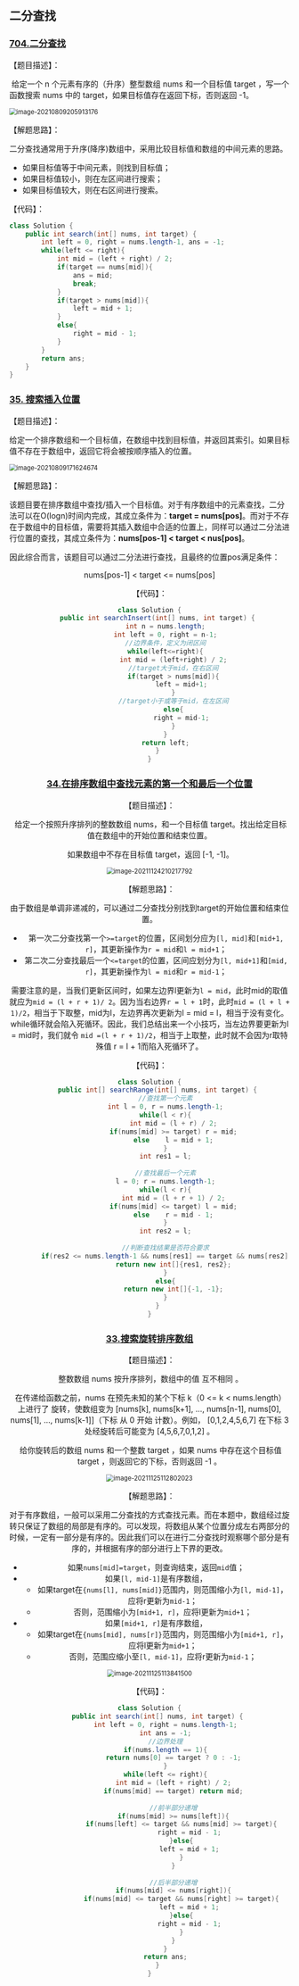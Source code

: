 ## 二分查找

### [704.二分查找](https://leetcode-cn.com/problems/binary-search/)

【题目描述】：

​		给定一个 n 个元素有序的（升序）整型数组 nums 和一个目标值 target  ，写一个函数搜索 nums 中的 target，如果目标值存在返回下标，否则返回 -1。

<img src="查找.assets/image-20210809205913176.png" alt="image-20210809205913176" style="zoom:80%;" />



【解题思路】：

​		二分查找通常用于升序(降序)数组中，采用比较目标值和数组的中间元素的思路。

- 如果目标值等于中间元素，则找到目标值；
- 如果目标值较小，则在左区间进行搜索；
- 如果目标值较大，则在右区间进行搜索。



【代码】：

~~~java
class Solution {
    public int search(int[] nums, int target) {
        int left = 0, right = nums.length-1, ans = -1;
        while(left <= right){
            int mid = (left + right) / 2;
            if(target == nums[mid]){
                ans = mid;
                break;
            }
            if(target > nums[mid]){
                left = mid + 1;
            }
            else{
                right = mid - 1;
            }
        }
        return ans;
    }
}
~~~



### [35. 搜索插入位置](https://leetcode-cn.com/problems/search-insert-position/)

【题目描述】：

​		给定一个排序数组和一个目标值，在数组中找到目标值，并返回其索引。如果目标值不存在于数组中，返回它将会被按顺序插入的位置。

<img src="查找.assets/image-20210809171624674.png" alt="image-20210809171624674" style="zoom:80%;" />



【解题思路】：

​		该题目要在排序数组中查找/插入一个目标值。对于有序数组中的元素查找，二分法可以在O(logn)时间内完成，其成立条件为：**target = nums[pos]**。而对于不存在于数组中的目标值，需要将其插入数组中合适的位置上，同样可以通过二分法进行位置的查找，其成立条件为：**nums[pos-1] < target < nus[pos]**。

​		因此综合而言，该题目可以通过二分法进行查找，且最终的位置pos满足条件：

<center>nums[pos-1] < target <= nums[pos]</cenetr>



【代码】：

~~~java
class Solution {
    public int searchInsert(int[] nums, int target) {
        int n = nums.length;
        int left = 0, right = n-1;
        //边界条件，定义为闭区间
        while(left<=right){
            int mid = (left+right) / 2;
            //target大于mid，在右区间
            if(target > nums[mid]){
                left = mid+1;
            }
            //target小于或等于mid，在左区间
            else{
                right = mid-1;
            }
        }
        return left;
    }
}
~~~



### [34.在排序数组中查找元素的第一个和最后一个位置](https://leetcode-cn.com/problems/find-first-and-last-position-of-element-in-sorted-array/)

【题目描述】：

​		给定一个按照升序排列的整数数组 nums，和一个目标值 target。找出给定目标值在数组中的开始位置和结束位置。

​		如果数组中不存在目标值 target，返回 [-1, -1]。

<img src="二分查找.assets/image-20211124210217792.png" alt="image-20211124210217792" style="zoom:80%;" />



【解题思路】：

​		由于数组是单调非递减的，可以通过二分查找分别找到target的开始位置和结束位置。

- 第一次二分查找第一个`>=target`的位置，区间划分应为`[l, mid]`和`[mid+1, r]`，其更新操作为`r = mid`和`l = mid+1`；
- 第二次二分查找最后一个`<=target`的位置，区间应划分为`[l, mid+1]`和`[mid, r]`，其更新操作为`l = mid`和`r = mid-1`；

​		需要注意的是，当我们更新区间时，如果左边界l更新为`l = mid`，此时mid的取值就应为`mid = (l + r + 1)/ 2`。因为当右边界`r = l + 1`时，此时`mid = (l + l + 1)/2`，相当于下取整，mid为l，左边界再次更新为l = mid = l，相当于没有变化。while循环就会陷入死循环。因此，我们总结出来一个小技巧，当左边界要更新为l = mid时，我们就令 `mid =(l + r + 1)/2`，相当于上取整，此时就不会因为r取特殊值 r = l + 1而陷入死循环了。

【代码】：

~~~java
class Solution {
    public int[] searchRange(int[] nums, int target) {
        //查找第一个元素
        int l = 0, r = nums.length-1;
        while(l < r){
            int mid = (l + r) / 2;
            if(nums[mid] >= target) r = mid;
            else    l = mid + 1;
        }
        int res1 = l;
        
        //查找最后一个元素
        l = 0; r = nums.length-1;
        while(l < r){
            int mid = (l + r + 1) / 2;
            if(nums[mid] <= target) l = mid;
            else    r = mid - 1;
        }
        int res2 = l;
        
        //判断查找结果是否符合要求
        if(res2 <= nums.length-1 && nums[res1] == target && nums[res2] == target){
            return new int[]{res1, res2};
        }
        else{
            return new int[]{-1, -1};
        }
    }
}
~~~



### [33.搜索旋转排序数组](https://leetcode-cn.com/problems/search-in-rotated-sorted-array/)

【题目描述】：

​		整数数组 nums 按升序排列，数组中的值 互不相同 。

​		在传递给函数之前，nums 在预先未知的某个下标 k（0 <= k < nums.length）上进行了 旋转，使数组变为 [nums[k], nums[k+1], ..., nums[n-1], nums[0], nums[1], ..., nums[k-1]]（下标 从 0 开始 计数）。例如， [0,1,2,4,5,6,7] 在下标 3 处经旋转后可能变为 [4,5,6,7,0,1,2] 。

​		给你旋转后的数组 nums 和一个整数 target ，如果 nums 中存在这个目标值 target ，则返回它的下标，否则返回 -1 。

<img src="二分查找.assets/image-20211125112802023.png" alt="image-20211125112802023" style="zoom:80%;" />

【解题思路】：

​		对于有序数组，一般可以采用二分查找的方式查找元素。而在本题中，数组经过旋转只保证了数组的局部是有序的。可以发现，将数组从某个位置分成左右两部分的时候，一定有一部分是有序的。因此我们可以在进行二分查找时观察哪个部分是有序的，并根据有序的部分进行上下界的更改。

- 如果`nums[mid]=target`，则查询结束，返回`mid`值；
- 如果`[l, mid-1]`是有序数组，
  - 如果target在`{nums[l], nums[mid]}`范围内，则范围缩小为`[l, mid-1]`，应将r更新为`mid-1`；
  - 否则，范围缩小为`[mid+1, r]`，应将l更新为`mid+1`；
- 如果`[mid+1, r]`是有序数组，
  - 如果target在`{nums[mid], nums[r]}`范围内，则范围缩小为`[mid+1, r]`，应将l更新为`mid+1`；
  - 否则，范围应缩小至`[l, mid-1]`，应将r更新为`mid-1`；

<img src="二分查找.assets/image-20211125113841500.png" alt="image-20211125113841500" style="zoom:80%;" />



【代码】：

~~~java
class Solution {
    public int search(int[] nums, int target) {
        int left = 0, right = nums.length-1;
        int ans = -1;
        //边界处理
        if(nums.length == 1){
            return nums[0] == target ? 0 : -1;
        }
        while(left <= right){
            int mid = (left + right) / 2;
            if(nums[mid] == target) return mid;
            
            //前半部分递增
            if(nums[mid] >= nums[left]){
                if(nums[left] <= target && nums[mid] >= target){
                    right = mid - 1;
                }else{
                    left = mid + 1;
                }
            }
            
            //后半部分递增
            if(nums[mid] <= nums[right]){
                if(nums[mid] <= target && nums[right] >= target){
                    left = mid + 1;
                }else{
                    right = mid - 1;
                }
            }
        }
        return ans;
    }
}
~~~




